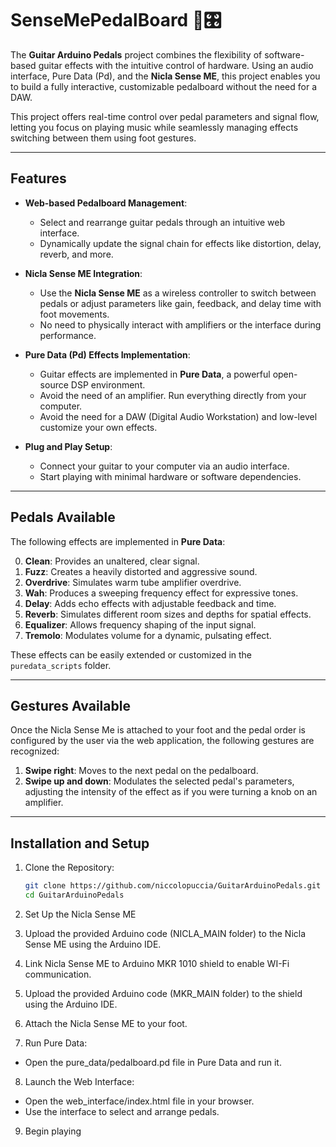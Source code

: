 # SenseMePedalBoard 🎸🎛️

The **Guitar Arduino Pedals** project combines the flexibility of software-based guitar effects with the intuitive control of hardware. Using an audio interface, Pure Data (Pd), and the **Nicla Sense ME**, this project enables you to build a fully interactive, customizable pedalboard without the need for a DAW.

This project offers real-time control over pedal parameters and signal flow, letting you focus on playing music while seamlessly managing effects switching between them using foot gestures.

---

## Features 

- **Web-based Pedalboard Management**:

  - Select and rearrange guitar pedals through an intuitive web interface.
  - Dynamically update the signal chain for effects like distortion, delay, reverb, and more.

- **Nicla Sense ME Integration**:

  - Use the **Nicla Sense ME** as a wireless controller to switch between pedals or adjust parameters like gain, feedback, and delay time with foot movements.
  - No need to physically interact with amplifiers or the interface during performance.

- **Pure Data (Pd) Effects Implementation**:

  - Guitar effects are implemented in **Pure Data**, a powerful open-source DSP environment.
  - Avoid the need of an amplifier. Run everything directly from your computer.
  - Avoid the need for a DAW (Digital Audio Workstation) and low-level customize your own effects. 

- **Plug and Play Setup**:
  - Connect your guitar to your computer via an audio interface.
  - Start playing with minimal hardware or software dependencies.

---

## Pedals Available

The following effects are implemented in **Pure Data**:

0. **Clean**: Provides an unaltered, clear signal.
1. **Fuzz**: Creates a heavily distorted and aggressive sound.
2. **Overdrive**: Simulates warm tube amplifier overdrive.
3. **Wah**: Produces a sweeping frequency effect for expressive tones.
4. **Delay**: Adds echo effects with adjustable feedback and time.
5. **Reverb**: Simulates different room sizes and depths for spatial effects.
6. **Equalizer**: Allows frequency shaping of the input signal.
7. **Tremolo**: Modulates volume for a dynamic, pulsating effect.

These effects can be easily extended or customized in the `puredata_scripts` folder.

---

## Gestures Available

Once the Nicla Sense Me is attached to your foot and the pedal order is configured by the user via the web application, the following gestures are recognized:

1. **Swipe right**: Moves to the next pedal on the pedalboard.
2. **Swipe up and down**: Modulates the selected pedal's parameters, adjusting the intensity of the effect as if you were turning a knob on an amplifier.

---

## Installation and Setup

1. Clone the Repository:

   ```bash
   git clone https://github.com/niccolopuccia/GuitarArduinoPedals.git
   cd GuitarArduinoPedals
   ```

2. Set Up the Nicla Sense ME
3. Upload the provided Arduino code (NICLA_MAIN folder) to the Nicla Sense ME using the Arduino IDE.
4. Link Nicla Sense ME to Arduino MKR 1010 shield to enable WI-Fi communication.
5. Upload the provided Arduino code (MKR_MAIN folder) to the shield using the Arduino IDE.
6. Attach the Nicla Sense ME to your foot.
7. Run Pure Data:

- Open the pure_data/pedalboard.pd file in Pure Data and run it.

8. Launch the Web Interface:

- Open the web_interface/index.html file in your browser.
- Use the interface to select and arrange pedals.
  
9. Begin playing
